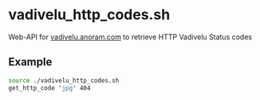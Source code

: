# vadivelu_http_codes.sh
Web-API for [vadivelu.anoram.com](https://vadivelu.anoram.com) to retrieve HTTP Vadivelu Status codes

## Example
```bash
source ./vadivelu_http_codes.sh
get_http_code "jpg" 404
```
